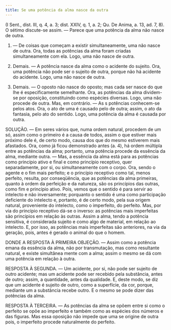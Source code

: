 ```yaml
---
title: Se uma potência da alma nasce da outra
---
```


(I Sent., dist. III, q. 4, a. 3; dist. XXIV, q. 1, a. 2; Qu. De Anima, a. 13, ad. 7, 8).
  O sétimo discute-se assim. ― Parece que uma potência da alma não nasce de outra.  

1. ― De coisas que começam a existir simultaneamente, uma não nasce de outra. Ora, todas as potências da alma foram criadas simultaneamente com ela. Logo, uma não nasce de outra.  

2. Demais. ― A potência nasce da alma como o acidente do sujeito. Ora, uma potência não pode ser o sujeito de outra, porque não há acidente do acidente. Logo, uma não nasce de outra.  

3. Demais. ― O oposto não nasce do oposto; mas cada ser nasce do que lhe é especificamente semelhante. Ora, as potências da alma dividem-se por oposição, constituindo como espécies diversas. Logo, uma não procede de outra.  Mas, em contrário. ― As s potências conhecem-se pelos atos. Ora, o ato de uma é causado pelo de outra; assim, o ato da fantasia, pelo ato do sentido. Logo, uma potência da alma é causada por outra.  

SOLUÇÃO. ― Em seres vários que, numa ordem natural, procedem de um só, assim como o primeiro é a causa de todos, assim o que estiver mais próximo dele é, de certo modo, causa dos que do mesmo estiverem mais afastados. Ora, como já ficou demonstrado antes (a. 4), há ordem múltipla entre as potências da alma; portanto, uma potência procede da essência da alma, mediante outra. ― Mas, a essência da alma está para as potências como princípio ativo e final e como princípio receptivo, quer separadamente, por si, ou simultaneamente com o corpo. Ora, sendo o agente e o fim mais perfeito; e o princípio receptivo como tal, menos perfeito, resulta, por conseqüência, que as potências da alma primeiras, quanto à ordem da perfeição e da natureza, são os princípios das outras, como fim e princípio ativo. Pois, vemos que o sentido é para servir ao intelecto e não inversamente; porquanto o sentido é uma como participação deficiente do intelecto e, portanto, é de certo modo, pela sua origem natural, proveniente do intelecto, como o imperfeito, do perfeito. Mas, por via do princípio receptivo dá-se o inverso: as potências mais imperfeitas são princípios em relação às outras. Assim a alma, tendo a potência sensitiva, é considerada sujeito e como algo de material, em relação ao intelecto. E, por isso, as potências mais imperfeitas são anteriores, na via da geração, pois, antes é gerado o animal do que o homem.  

DONDE A RESPOSTA À PRIMEIRA OBJEÇÃO. ― Assim como a potência emana da essência da alma, não por transmutação, mas como resultante natural, e existe simultânea mente com a alma; assim o mesmo se dá com uma potência em relação à outra.  

RESPOSTA À SEGUNDA. ― Um acidente, por si, não pode ser sujeito de outro acidente; mas um acidente pode ser recebido pela substância, antes de outro; assim, a quantidade, antes da qualidade. E, deste modo, se diz que um acidente é sujeito de outro, como a superfície, da cor, porque, mediante um a substância recebe outro. E o mesmo se pode dizer das potências da alma.  

RESPOSTA À TERCEIRA. ― As potências da alma se opõem entre si como o perfeito se opõe ao imperfeito e também como as espécies dos números e das figuras. Mas essa oposição não impede que uma se origine de outra pois, o imperfeito procede naturalmente do perfeito.